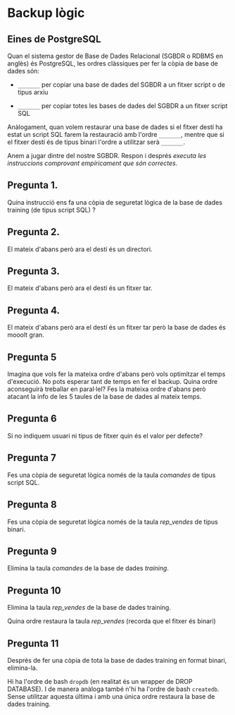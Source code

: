 # Backup lògic


## Eines de PostgreSQL

Quan el sistema gestor de Base de Dades Relacional (SGBDR o RDBMS en anglès) és
PostgreSQL, les ordres clàssiques per fer la còpia de base de dades són:

+ `_______` per copiar una base de dades del SGBDR a un fitxer script o de
  tipus arxiu 

+ `_______` per copiar totes les bases de dades del SGBDR a un fitxer script
  SQL


Anàlogament, quan volem restaurar una base de dades si el fitxer destí ha estat un script SQL farem la restauració amb l'ordre `_______`, mentre que si el fitxer destí és de tipus binari l'ordre a utilitzar serà `_______`.


Anem a jugar dintre del nostre SGBDR. Respon i després *executa les
instruccions comprovant empíricament que són correctes*.


## Pregunta 1. 

Quina instrucció ens fa una còpia de seguretat lògica de la base de dades training (de tipus script SQL) ?

## Pregunta 2.

El mateix d'abans però ara el destí és un directori.

## Pregunta 3.

El mateix d'abans però ara el destí és un fitxer tar.

## Pregunta 4. 

El mateix d'abans però ara el destí és un fitxer tar però la base de dades és mooolt gran.

## Pregunta 5

Imagina que vols fer la mateixa ordre d'abans però vols optimitzar el temps
d'execució. No pots esperar tant de temps en fer el backup. Quina ordre
aconseguirà treballar en paral·lel? Fes la mateixa ordre d'abans però atacant
la info de les 5 taules de la base de dades al mateix temps.

## Pregunta 6

Si no indiquem usuari ni tipus de fitxer quin és el valor per defecte?

## Pregunta 7

Fes una còpia de seguretat lògica només de la taula _comandes_ de tipus script SQL.

## Pregunta 8

Fes una còpia de seguretat lògica només de la taula _rep_vendes_ de tipus binari.

## Pregunta 9 

Elimina la taula _comandes_ de la base de dades _training_. 

## Pregunta 10

Elimina la taula *rep_vendes* de la base de dades training. 

Quina ordre restaura la taula *rep_vendes* (recorda que el fitxer és binari)

## Pregunta 11

Després de fer una còpia de tota la base de dades training en format binari, elimina-la. 

Hi ha l'ordre de bash `dropdb` (en realitat és un wrapper de DROP DATABASE). I de manera anàloga també n'hi ha l'ordre de bash `createdb`.
Sense utilitzar aquesta última i amb una única ordre restaura la base de dades training.

